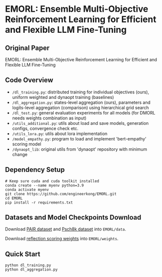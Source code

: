 # EMORL: Ensemble Multi-Objective Reinforcement Learning for Efficient and Flexible LLM Fine-Tuning

## Original Paper
EMORL: Ensemble Multi-Objective Reinforcement Learning for Efficient and Flexible LLM Fine-Tuning

## Code Overview
- `/dl_training.py`: distributed training for individual objectives (ours), uniform weighted and dynaopt training (baselines)
- `/dl_aggregation.py`: states-level aggregation (ours), parameters and logits-level aggregation (comparison) using hierarchical grid search
- `/dl_test.py`: general evaluation experiments for all models (for DMORL needs weights combination as input)
- `/utils_additional.py`: utils about load and save models, generation configs, convergence check etc.
- `/utils_lora.py`: utils about lora implementation
- `/model_empathy.py`: program to load and implement 'bert-empathy' scoring model
- `/dynaopt_lib`: original utils from 'dynaopt' repository with minimum change

## Dependency Setup
```
# Keep sure cuda and cuda toolkit installed
conda create --name myenv python=3.9
conda activate myenv
git clone https://github.com/engineerkong/EMORL.git
cd EMORL
pip install -r requirements.txt
```

## Datasets and Model Checkpoints Download
Download [PAIR dataset](https://lit.eecs.umich.edu/downloads.html) and [Psch8k dataset](https://huggingface.co/datasets/EmoCareAI/Psych8k) into `EMORL/data`.

Download [reflection scoring weights](https://drive.google.com/file/d/1RPvMVLe7WS_spOvQI8FmPz6khI-MWWtA/view?usp=drive_link) into `EMORL/weights`.

## Quick Start
```
python dl_training.py
python dl_aggregation.py
```
